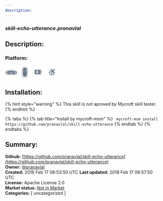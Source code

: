 ```yaml
---
description: 
---
```


### _skill-echo-utterance.pranavlal_  
## Description:  
  
  
### Platform:  
 ![Mark I](../.gitbook/assets/mark-1-icon.png)  ![Mark II](../.gitbook/assets/mark-2-icon.png)  ![Picroft](../.gitbook/assets/picroft-icon.png)  ![plasmoid](../.gitbook/assets/kde.png)   
## Installation:  
{% hint style="warning" %}
This skill is not aproved by Mycroft skill tester.
{% endhint %}
    
{% tabs %}
{% tab title="Install by mycroft-msm" %}
``` mycroft-msm install https://github.com/pranavlal/skill-echo-utterance```
{% endtab %}
  {% endtabs %}
    
## Summary:  
**Github:** [https://github.com/pranavlal/skill-echo-utterance](https://github.com/pranavlal/skill-echo-utterance)  
**Owner:** [@pranavlal](https://github.com/pranavlal)  
**Created:** 2018 Feb 17 06:53:50 UTC  **Last updated:** 2018 Feb 17 06:57:50 UTC  
**License:** Apache License 2.0  
**Market status:** [Not in Market](https://market.mycroft.ai/skill/)  
**Categories:** [ uncategorized ]   
